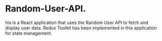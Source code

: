 # Random-User-API.
his is a React application that uses the Random User API to fetch and display user data. Redux Toolkit has been implemented in this application for state management.
